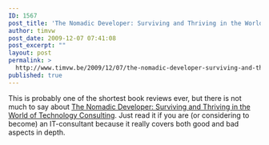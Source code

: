 ```yaml
---
ID: 1567
post_title: 'The Nomadic Developer: Surviving and Thriving in the World of Technology Consulting'
author: timvw
post_date: 2009-12-07 07:41:08
post_excerpt: ""
layout: post
permalink: >
  http://www.timvw.be/2009/12/07/the-nomadic-developer-surviving-and-thriving-in-the-world-of-technology-consulting/
published: true
---
```

<p>This is probably one of the shortest book reviews ever, but there is not much to say about <a href="http://www.amazon.co.uk/Nomadic-Developer-Surviving-Technology-Consulting/dp/0321606396">The Nomadic Developer: Surviving and Thriving in the World of Technology Consulting</a>. Just read it if you are (or considering to become) an IT-consultant because it really covers both good and bad aspects in depth.</p>